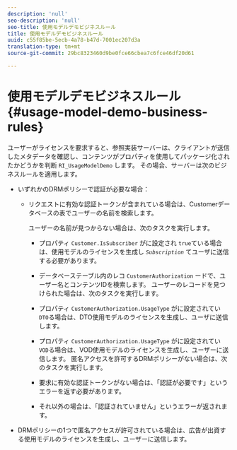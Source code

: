 ```yaml
---
description: 'null'
seo-description: 'null'
seo-title: 使用モデルデモビジネスルール
title: 使用モデルデモビジネスルール
uuid: c55f85be-5ecb-4a78-b47d-7001ec207d3a
translation-type: tm+mt
source-git-commit: 29bc8323460d9be0fce66cbea7c6fce46df20d61

---
```



# 使用モデルデモビジネスルール{#usage-model-demo-business-rules}

ユーザーがライセンスを要求すると、参照実装サーバーは、クライアントが送信したメタデータを確認し、コンテンツがプロパティを使用してパッケージ化されたかどうかを判断 `RI_UsageModelDemo` します。 その場合、サーバーは次のビジネスルールを適用します。

* いずれかのDRMポリシーで認証が必要な場合：

   * リクエストに有効な認証トークンが含まれている場合は、Customerデータベースの表でユーザーの名前を検索します。

      ユーザーの名前が見つからない場合は、次のタスクを実行します。

      * プロパティ `Customer.IsSubscriber` がに設定され `true`ている場合は、使用モデルのライセンスを生成し *`Subscription`* てユーザに送信する必要があります。

      * データベーステーブル内のレコ `CustomerAuthorization` ードで、ユーザー名とコンテンツIDを検索します。
      ユーザーのレコードを見つけられた場合は、次のタスクを実行します。

      * プロパティ `CustomerAuthorization.UsageType` がに設定されてい `DTO`る場合は、DTO使用モデルのライセンスを生成し、ユーザに送信します。

      * プロパティ `CustomerAuthorization.UsageType` がに設定されてい `VOD`る場合は、VOD使用モデルのライセンスを生成し、ユーザーに送信します。
      匿名アクセスを許可するDRMポリシーがない場合は、次のタスクを実行します。

      * 要求に有効な認証トークンがない場合は、「認証が必要です」というエラーを返す必要があります。
      * それ以外の場合は、「認証されていません」というエラーが返されます。



* DRMポリシーの1つで匿名アクセスが許可されている場合は、広告が出資する使用モデルのライセンスを生成し、ユーザーに送信します。

